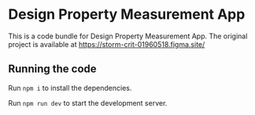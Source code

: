 
  # Design Property Measurement App

  This is a code bundle for Design Property Measurement App. The original project is available at https://storm-crit-01960518.figma.site/

  ## Running the code

  Run `npm i` to install the dependencies.

  Run `npm run dev` to start the development server.
  
